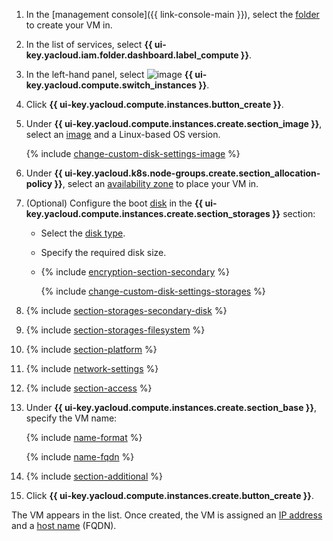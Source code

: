 1. In the [management console]({{ link-console-main }}), select the [folder](../../resource-manager/concepts/resources-hierarchy.md#folder) to create your VM in.
1. In the list of services, select **{{ ui-key.yacloud.iam.folder.dashboard.label_compute }}**.
1. In the left-hand panel, select ![image](../../_assets/console-icons/server.svg) **{{ ui-key.yacloud.compute.switch_instances }}**.
1. Click **{{ ui-key.yacloud.compute.instances.button_create }}**.
1. Under **{{ ui-key.yacloud.compute.instances.create.section_image }}**, select an [image](../concepts/image.md) and a Linux-based OS version.

    {% include [change-custom-disk-settings-image](../../_includes/compute/create/change-custom-disk-settings-image.md) %}

1. Under **{{ ui-key.yacloud.k8s.node-groups.create.section_allocation-policy }}**, select an [availability zone](../../overview/concepts/geo-scope.md) to place your VM in.
1. (Optional) Configure the boot [disk](../concepts/disk.md) in the **{{ ui-key.yacloud.compute.instances.create.section_storages }}** section:

    * Select the [disk type](../concepts/disk.md#disks_types).
    * Specify the required disk size.
    * {% include [encryption-section-secondary](../../_includes/compute/encryption-section-secondary.md) %}

        {% include [change-custom-disk-settings-storages](../../_includes/compute/create/change-custom-disk-settings-storages.md) %}

1. {% include [section-storages-secondary-disk](../../_includes/compute/create/section-storages-secondary-disk.md) %}
1. {% include [section-storages-filesystem](../../_includes/compute/create/section-storages-filesystem.md) %}
1. {% include [section-platform](../../_includes/compute/create/section-platform.md) %}
1. {% include [network-settings](../../_includes/compute/create/section-network.md) %}
1. {% include [section-access](../../_includes/compute/create/section-access.md) %}
1. Under **{{ ui-key.yacloud.compute.instances.create.section_base }}**, specify the VM name:

    {% include [name-format](../../_includes/name-format.md) %}

    {% include [name-fqdn](../../_includes/compute/name-fqdn.md) %}

1. {% include [section-additional](../../_includes/compute/create/section-additional.md) %}
1. Click **{{ ui-key.yacloud.compute.instances.create.button_create }}**.

The VM appears in the list. Once created, the VM is assigned an [IP address](../../vpc/concepts/address.md) and a [host name](../../vpc/concepts/address.md#fqdn) (FQDN).